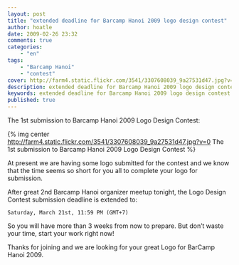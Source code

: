 ```yaml
---
layout: post
title: "extended deadline for Barcamp Hanoi 2009 logo design contest"
author: hoatle
date: 2009-02-26 23:32
comments: true
categories:
    - "en"
tags:
    - "Barcamp Hanoi"
    - "contest"
cover: http://farm4.static.flickr.com/3541/3307608039_9a27531d47.jpg?v=0
description: extended deadline for Barcamp Hanoi 2009 logo design contest
keywords: extended deadline for Barcamp Hanoi 2009 logo design contest
published: true
---
```


The 1st submission to Barcamp Hanoi 2009 Logo Design Contest:

{% img center http://farm4.static.flickr.com/3541/3307608039_9a27531d47.jpg?v=0 The 1st submission to Barcamp Hanoi 2009 Logo Design Contest %}

At present we are having some logo submitted for the contest and we know that the time seems so
short for you all to complete your logo for submission.

After great 2nd Barcamp Hanoi organizer meetup tonight, the Logo Design Contest submission deadline
is extended to:

`Saturday, March 21st, 11:59 PM (GMT+7)`

So you will have more than 3 weeks from now to prepare. But don’t waste your time, start your work
right now!

Thanks for joining and we are looking for your great Logo for BarCamp Hanoi 2009.
